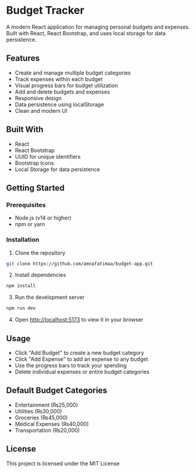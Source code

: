 # Budget Tracker

A modern React application for managing personal budgets and expenses. Built with React, React Bootstrap, and uses local storage for data persistence.

## Features

- Create and manage multiple budget categories
- Track expenses within each budget
- Visual progress bars for budget utilization
- Add and delete budgets and expenses
- Responsive design
- Data persistence using localStorage
- Clean and modern UI

## Built With

- React
- React Bootstrap
- UUID for unique identifiers
- Bootstrap Icons
- Local Storage for data persistence

## Getting Started

### Prerequisites

- Node.js (v14 or higher)
- npm or yarn

### Installation

1. Clone the repository
```bash
git clone https://github.com/amnafatimaa/budget-app.git
```

2. Install dependencies
```bash
npm install
```

3. Run the development server
```bash
npm run dev
```

4. Open [http://localhost:5173](http://localhost:5173) to view it in your browser

## Usage

- Click "Add Budget" to create a new budget category
- Click "Add Expense" to add an expense to any budget
- Use the progress bars to track your spending
- Delete individual expenses or entire budget categories

## Default Budget Categories

- Entertainment (₨25,000)
- Utilities (₨30,000)
- Groceries (₨45,000)
- Medical Expenses (₨40,000)
- Transportation (₨20,000)

## License

This project is licensed under the MIT License
